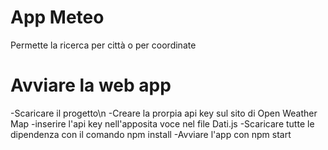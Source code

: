 # App Meteo
Permette la ricerca per città o per coordinate

# Avviare la web app
-Scaricare il progetto\n
-Creare la prorpia api key sul sito di Open Weather Map 
-inserire l'api key nell'apposita voce nel file Dati.js
-Scaricare tutte le dipendenza con il comando npm install
-Avviare l'app con npm start
